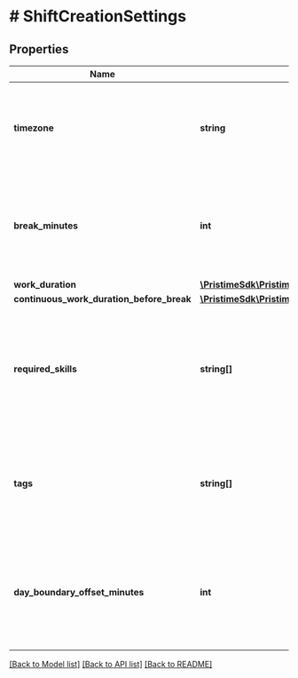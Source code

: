# # ShiftCreationSettings

## Properties

Name | Type | Description | Notes
------------ | ------------- | ------------- | -------------
**timezone** | **string** | Timezone for all automatically created shifts. Should typically match the demand&#39;s timezone and your business location. |
**break_minutes** | **int** | Duration in minutes for break periods that will be automatically added to created shifts. Breaks are unpaid time subtracted from work hours. |
**work_duration** | [**\PristimeSdk\PristimeSdk\Model\WorkDuration**](WorkDuration.md) |  |
**continuous_work_duration_before_break** | [**\PristimeSdk\PristimeSdk\Model\ContinuousWorkDurationBeforeBreak**](ContinuousWorkDurationBeforeBreak.md) |  |
**required_skills** | **string[]** | Skills, certifications, or qualifications required for workers to be assigned to created shifts. Must be a superset of the demand&#39;s required_skills. | [optional]
**tags** | **string[]** | Descriptive tags that will be applied to all created shifts. Must be a superset of the demand&#39;s required_shift_tags to ensure compatibility. | [optional]
**day_boundary_offset_minutes** | **int** | Day boundary adjustment for created shifts, useful for night shift operations. Positive values shift the day end later (e.g., +120 &#x3D; day ends at 2:00 AM). | [optional] [default to 0]

[[Back to Model list]](../../README.md#models) [[Back to API list]](../../README.md#endpoints) [[Back to README]](../../README.md)

